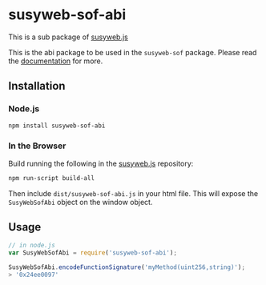 # susyweb-sof-abi

This is a sub package of [susyweb.js][repo]

This is the abi package to be used in the `susyweb-sof` package.
Please read the [documentation][docs] for more.

## Installation

### Node.js

```bash
npm install susyweb-sof-abi
```

### In the Browser

Build running the following in the [susyweb.js][repo] repository:

```bash
npm run-script build-all
```

Then include `dist/susyweb-sof-abi.js` in your html file.
This will expose the `SusyWebSofAbi` object on the window object.


## Usage

```js
// in node.js
var SusyWebSofAbi = require('susyweb-sof-abi');

SusyWebSofAbi.encodeFunctionSignature('myMethod(uint256,string)');
> '0x24ee0097'
```


[docs]: http://susywebjs.readthedocs.io/en/1.0/
[repo]: https://octonion.institute/susy-js/susyweb.js


